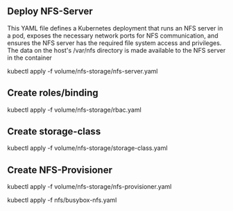 
## Deploy NFS-Server ##
This YAML file defines a Kubernetes deployment that runs an NFS server in a pod, exposes the necessary network ports for NFS communication, and ensures the NFS server has the required file system access and privileges. The data on the host's /var/nfs directory is made available to the NFS server in the container

kubectl apply -f volume/nfs-storage/nfs-server.yaml

## Create roles/binding ##
kubectl apply -f volume/nfs-storage/rbac.yaml

## Create storage-class ##
kubectl apply -f volume/nfs-storage/storage-class.yaml

## Create NFS-Provisioner
kubectl apply -f volume/nfs-storage/nfs-provisioner.yaml

kubectl apply -f nfs/busybox-nfs.yaml